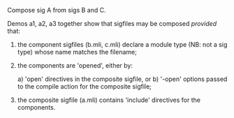 Compose sig A from sigs B and C.

Demos a1, a2, a3 together show that sigfiles may be composed
_provided_ that:

1) the component sigfiles (b.mli, c.mli) declare a module type (NB:
not a sig type) whose name matches the filename;

2) the components are 'opened', either by:

    a) 'open' directives in the composite sigfile, or
    b) '-open' options passed to the compile action for the composite sigfile;

3. the composite sigfile (a.mli) contains 'include' directives for the
   components.


